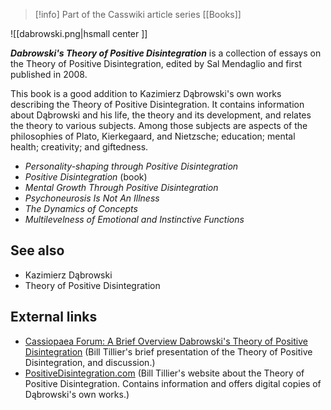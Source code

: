 > [!info] Part of the Casswiki article series [[Books]]

![[dabrowski.png|hsmall center ]] 


_**Dabrowski's Theory of Positive Disintegration**_ is a collection of essays on the Theory of Positive Disintegration, edited by Sal Mendaglio and first published in 2008.

This book is a good addition to Kazimierz Dąbrowski's own works describing the Theory of Positive Disintegration. It contains information about Dąbrowski and his life, the theory and its development, and relates the theory to various subjects. Among those subjects are aspects of the philosophies of Plato, Kierkegaard, and Nietzsche; education; mental health; creativity; and giftedness.

*   _Personality-shaping through Positive Disintegration_
*   _Positive Disintegration_ (book)
*   _Mental Growth Through Positive Disintegration_
*   _Psychoneurosis Is Not An Illness_
*   _The Dynamics of Concepts_
*   _Multilevelness of Emotional and Instinctive Functions_

See also
--------

*   Kazimierz Dąbrowski
*   Theory of Positive Disintegration

External links
--------------

*   [Cassiopaea Forum: A Brief Overview Dabrowski's Theory of Positive Disintegration](https://cassiopaea.org/forum/index.php/topic,883.0.html) (Bill Tillier's brief presentation of the Theory of Positive Disintegration, and discussion.)
*   [PositiveDisintegration.com](http://www.positivedisintegration.com/) (Bill Tillier's website about the Theory of Positive Disintegration. Contains information and offers digital copies of Dąbrowski's own works.)